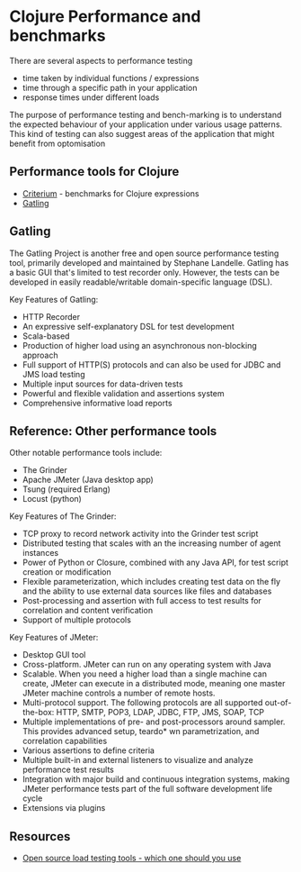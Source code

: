 # Clojure Performance and benchmarks

There are several aspects to performance testing

* time taken by individual functions / expressions
* time through a specific path in your application
* response times under different loads

The purpose of performance testing and bench-marking is to understand the expected behaviour of your application under various usage patterns.  This kind of testing can also suggest areas of the application that might benefit from optomisation


## Performance tools for Clojure

* [Criterium](https://github.com/hugoduncan/criterium) - benchmarks for Clojure expressions
* [Gatling]()


## Gatling

The Gatling Project is another free and open source performance testing tool, primarily developed and maintained by Stephane Landelle. Gatling has a basic GUI that's limited to test recorder only. However, the tests can be developed in easily readable/writable domain-specific language (DSL).

Key Features of Gatling:

* HTTP Recorder
* An expressive self-explanatory DSL for test development
* Scala-based
* Production of higher load using an asynchronous non-blocking approach
* Full support of HTTP(S) protocols and can also be used for JDBC and JMS load testing
* Multiple input sources for data-driven tests
* Powerful and flexible validation and assertions system
* Comprehensive informative load reports


## Reference: Other performance tools

Other notable performance tools include:

* The Grinder
* Apache JMeter (Java desktop app)
* Tsung (required Erlang)
* Locust (python)


Key Features of The Grinder:

* TCP proxy to record network activity into the Grinder test script
* Distributed testing that scales with an the increasing number of agent instances
* Power of Python or Closure, combined with any Java API, for test script creation or modification
* Flexible parameterization, which includes creating test data on the fly and the ability to use external data sources like files and databases
* Post-processing and assertion with full access to test results for correlation and content verification
* Support of multiple protocols


Key Features of JMeter:

* Desktop GUI tool
* Cross-platform. JMeter can run on any operating system with Java
* Scalable. When you need a higher load than a single machine can create, JMeter can execute in a distributed mode, meaning one master JMeter machine controls a number of remote hosts.
* Multi-protocol support. The following protocols are all supported out-of-the-box: HTTP, SMTP, POP3, LDAP, JDBC, FTP, JMS, SOAP, TCP
* Multiple implementations of pre- and post-processors around sampler. This provides advanced setup, teardo* wn parametrization, and correlation capabilities
* Various assertions to define criteria
* Multiple built-in and external listeners to visualize and analyze performance test results
* Integration with major build and continuous integration systems, making JMeter performance tests part of the full software development life cycle
* Extensions via plugins


## Resources

* [Open source load testing tools - which one should you use](https://www.blazemeter.com/blog/open-source-load-testing-tools-which-one-should-you-use)
